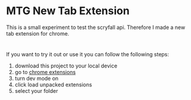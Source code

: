 # MTG New Tab Extension

This is a small experiment to test the scryfall api.
Therefore I made a new tab extension for chrome.
#
If you want to try it out or use it you can follow the following steps:
1. download this project to your local device
2. go to [chrome extensions](chrome://extensions/)
3. turn dev mode on
4. click load unpacked extensions
5. select your folder